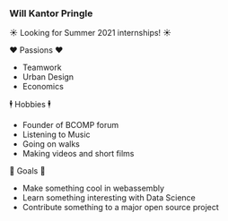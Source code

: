 ### Will Kantor Pringle

☀ Looking for Summer 2021 internships! ☀

❤️ Passions ❤️
* Teamwork
* Urban Design
* Economics

🕴️ Hobbies 🕴️
* Founder of BCOMP forum
* Listening to Music
* Going on walks
* Making videos and short films

🎯 Goals 🎯
* Make something cool in webassembly
* Learn something interesting with Data Science
* Contribute something to a major open source project
